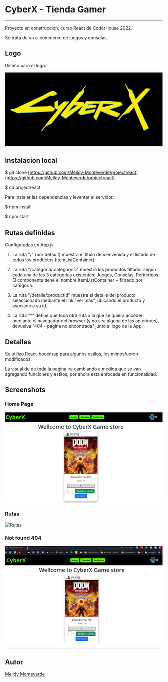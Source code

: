 # CyberX - Tienda Gamer

---

Proyecto en construccion, curso React de CoderHouse 2022.

Se trata de un e-commerce de juegos y consolas.

## Logo

Diseño para el logo:

![CyberX](./public/images/logoCyberX.jpg)

## Instalacion local

$ git clone [https://github.com/Melldy-Monteverde/projectreact](https://github.com/Melldy-Monteverde/projectreact)

$ cd projectreact

Para instalar las dependencias y levantar el servidor:

$ npm install

$ npm start

## Rutas definidas

Configuradas en App.js

1. La ruta "/" (por default) muestra el título de bienvenida y el listado de todos los productos (ItemListContainer).

2. La ruta "/categoria/:categoryID" muestra los productos filtador según cada una de las 3 categorías existentes: Juegos, Consolas, Perifericos. El componente tiene el nombre ItemListContainer + filtrado por categoria.

3. La ruta "/detalle/:productId" muestra el detalle del producto seleccionado mediante el link "ver más", ubicando el producto y asociado a su id.

4. La ruta "*" define que toda otra ruta a la que se quiera acceder mediante el navegador del browser (y no sea alguna de las anteriores), devuelva "404 - página no encontrada" junto al logo de la App.

## Detalles

Se utilizo React-bootstrap para algunos estilos, los mimosfueron modificados.

La visual de de toda la pagina ira cambiando a medida que se van agregando funciones y estilos, por ahora esta enfocada en funcionalidad.

## Screenshots

### Home Page
![Home Page](./src/images/Captura%20de%20pantalla_2022-08-05_19-15-43.png)

### Rutas
![Rutas](./src/images/rutas.gif)

### Not found 404

![Not found](./src/images/error404.gif)

---

## Autor

[Melldy Monteverde](https://github.com/Melldy-Monteverde)